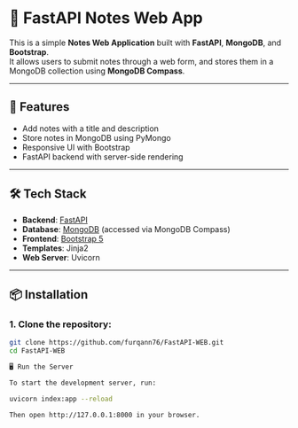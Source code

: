 # 📝 FastAPI Notes Web App

This is a simple **Notes Web Application** built with **FastAPI**, **MongoDB**, and **Bootstrap**.  
It allows users to submit notes through a web form, and stores them in a MongoDB collection using **MongoDB Compass**.

---

## 🚀 Features

- Add notes with a title and description
- Store notes in MongoDB using PyMongo
- Responsive UI with Bootstrap
- FastAPI backend with server-side rendering

---

## 🛠 Tech Stack

- **Backend**: [FastAPI](https://fastapi.tiangolo.com/)
- **Database**: [MongoDB](https://www.mongodb.com/) (accessed via MongoDB Compass)
- **Frontend**: [Bootstrap 5](https://getbootstrap.com/)
- **Templates**: Jinja2
- **Web Server**: Uvicorn

---

## 📦 Installation

### 1. Clone the repository:
```bash
git clone https://github.com/furqann76/FastAPI-WEB.git
cd FastAPI-WEB

🖥️ Run the Server

To start the development server, run:

uvicorn index:app --reload

Then open http://127.0.0.1:8000 in your browser.

